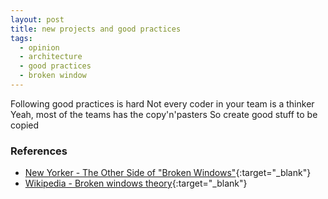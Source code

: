 ```yaml
---
layout: post
title: new projects and good practices
tags:
  - opinion
  - architecture
  - good practices
  - broken window
---
```


Following good practices is hard
Not every coder in your team is a thinker
  Yeah, most of the teams has the copy'n'pasters
So create good stuff to be copied



### References
- [New Yorker - The Other Side of "Broken Windows"](https://www.newyorker.com/books/page-turner/the-other-side-of-broken-windows){:target="_blank"}
- [Wikipedia - Broken windows theory](https://en.wikipedia.org/wiki/Broken_windows_theory){:target="_blank"}
